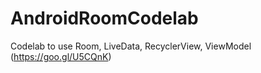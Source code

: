 # AndroidRoomCodelab
Codelab to use Room, LiveData, RecyclerView, ViewModel (https://goo.gl/U5CQnK)
